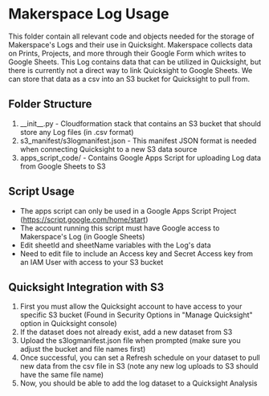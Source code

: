 # Makerspace Log Usage 

This folder contain all relevant code and objects needed for the storage of Makerspace's Logs and their use in Quicksight. Makerspace collects data on Prints, Projects, and more through their Google Form which writes to Google Sheets. This Log contains data that can be utilized in Quicksight, but there is currently not a direct way to link Quicksight to Google Sheets. We can store that data as a csv into an S3 bucket for Quicksight to pull from.

## Folder Structure
1. \_\_init\_\_.py - Cloudformation stack that contains an S3 bucket that should store any Log files (in .csv format)
2. s3_manifest/s3logmanifest.json - This manifest JSON format is needed when connecting Quicksight to a new S3 data source
3. apps_script_code/ - Contains Google Apps Script for uploading Log data from Google Sheets to S3


## Script Usage
- The apps script can only be used in a Google Apps Script Project (https://script.google.com/home/start)
- The account running this script must have Google access to Makerspace's Log (in Google Sheets)
- Edit sheetId and sheetName variables with the Log's data
- Need to edit file to include an Access key and Secret Access key from an IAM User with access to your S3 bucket

## Quicksight Integration with S3

1. First you must allow the Quicksight account to have access to your specific S3 bucket (Found in Security Options in "Manage Quicksight" option in Quicksight console)
2. If the dataset does not already exist, add a new dataset from S3
3. Upload the s3logmanifest.json file when prompted (make sure you adjust the bucket and file names first)
4. Once successful, you can set a Refresh schedule on your dataset to pull new data from the csv file in S3 (note any new log uploads to S3 should have the same file name)
5. Now, you should be able to add the log dataset to a Quicksight Analysis
